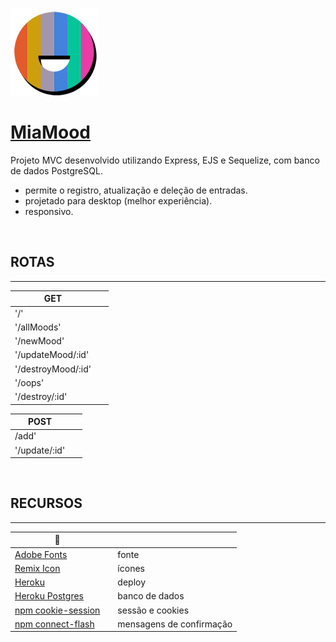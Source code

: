 ![image](/public/IMG/logo.png)
# [MiaMood](https://miamood.herokuapp.com/)

Projeto MVC desenvolvido utilizando Express, EJS e Sequelize, com banco de dados PostgreSQL.  

+ permite o registro, atualização e deleção de entradas.  
+ projetado para desktop (melhor experiência).  
+ responsivo. 

&ensp;
&ensp;

## ROTAS

-----

**GET**           |&ensp;
---|---
'/'               |&ensp;
'/allMoods'       |&ensp;
'/newMood'        |&ensp;
'/updateMood/:id' |&ensp;
'/destroyMood/:id'|&ensp;
'/oops'           |&ensp;
'/destroy/:id'    |&ensp;

**POST**          |&ensp;
---|---
/add'             |&ensp;
'/update/:id'     |&ensp;

&ensp;
&ensp;

## RECURSOS

-----

🔗 |&ensp;&ensp;
---|---
[Adobe Fonts](https://fonts.adobe.com/fonts/brother-1816) |&ensp;&ensp;fonte
[Remix Icon](https://remixicon.com/) |&ensp;&ensp;ícones
[Heroku](http://www.heroku.com) |&ensp;&ensp;deploy
[Heroku Postgres](https://elements.heroku.com/addons/heroku-postgresql)|&ensp;&ensp;banco de dados
[npm cookie-session](https://www.npmjs.com/package/cookie-session) |&ensp;&ensp;sessão e cookies
[npm connect-flash](https://www.npmjs.com/package/connect-flash) |&ensp;&ensp;mensagens de confirmação

